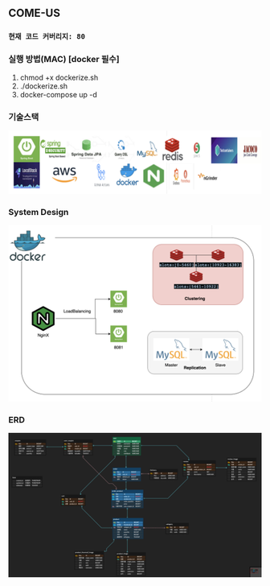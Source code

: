 ## COME-US



### `현재 코드 커버리지: 80`

### 실행 방법(MAC) **[docker 필수]**
1. chmod +x dockerize.sh 
2. ./dockerize.sh
3. docker-compose up -d

### 기술스택
<img src="image/기술스택.png" width="600">

### System Design
<img src="image/시스템디자인.png" width="600">

### ERD
<img src="image/Erd.png" width="800">







